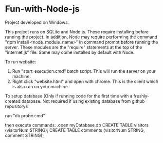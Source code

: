 # Fun-with-Node-js


Project developed on Windows.

This project runs on SQLite and Node js. These require installing before running the project. 
In addition, Node may require performing the command "npm install <node_module_name>" in command prompt before running the server.
These modules are the "require" statements at the top of the "internet.js" file. Some may come installed by default with Node.


To run website:
1. Run "start_execution.cmd" batch script. This will run the server on your machine.
2. Right click "website.html" and open with chrome. This is the client which is also run on your machine.





To setup database (Only if running code for the first time with a freshly-created database. Not required if using existing database from github repository):

run "db probe.cmd"

then execute commands:
.open myDatabase.db
CREATE TABLE visitors (visitorNum STRING);
CREATE TABLE comments (visitorNum STRING, comment STRING);
